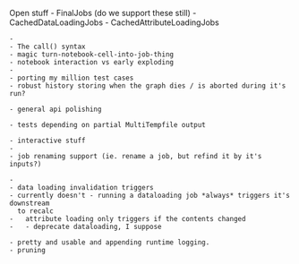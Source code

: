 Open stuff
	- FinalJobs (do we support these still)
	- CachedDataLoadingJobs
	- CachedAttributeLoadingJobs
	 
	- 
	- The call() syntax
	- magic turn-notebook-cell-into-job-thing
	- notebook interaction vs early exploding
	- 
	- porting my million test cases
	- robust history storing when the graph dies / is aborted during it's run?
	
	- general api polishing
	 
	- tests depending on partial MultiTempfile output 
	
	- interactive stuff
	-
	- job renaming support (ie. rename a job, but refind it by it's inputs?)
 
	- 
	- data loading invalidation triggers
	- currently doesn't - running a dataloading job *always* triggers it's downstream 
	  to recalc
	-	attribute loading only triggers if the contents changed
	-   - deprecate dataloading, I suppose
	
	- pretty and usable and appending runtime logging.
	- pruning
